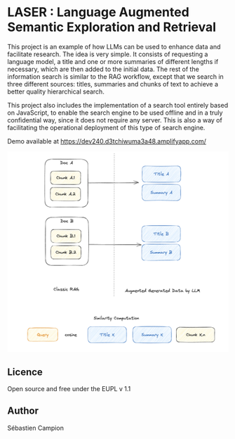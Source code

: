 # LASER : Language Augmented Semantic Exploration and Retrieval

This project is an example of how LLMs can be used to enhance data and facilitate research. The idea is very simple. It consists of requesting a language model, a title and one or more summaries of different lengths if necessary, which are then added to the initial data. The rest of the information search is similar to the RAG workflow, except that we search in three different sources: titles, summaries and chunks of text to achieve a better quality hierarchical search.

 This project also includes the implementation of a search tool entirely based on JavaScript, to enable the search engine to be used offline and in a truly confidential way, since it does not require any server. This is also a way of facilitating the operational deployment of this type of search engine.

Demo available at https://dev240.d3tchiwuma3a48.amplifyapp.com/

![image-20240103101314061](img/README/image-20240103101314061.png)

 ## Licence 

 Open source and free under the EUPL v 1.1 

 ## Author
 Sébastien Campion  


